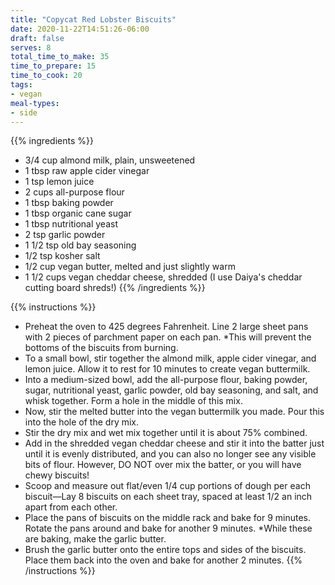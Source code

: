 ```yaml
---
title: "Copycat Red Lobster Biscuits"
date: 2020-11-22T14:51:26-06:00
draft: false
serves: 8
total_time_to_make: 35
time_to_prepare: 15
time_to_cook: 20
tags:
- vegan
meal-types:
- side
---
```


{{% ingredients %}}
- 3/4 cup almond milk, plain, unsweetened
- 1 tbsp raw apple cider vinegar
- 1 tsp lemon juice
- 2 cups all-purpose flour
- 1 tbsp baking powder
- 1 tbsp organic cane sugar
- 1 tbsp nutritional yeast
- 2 tsp garlic powder
- 1 1/2 tsp old bay seasoning
- 1/2 tsp kosher salt
- 1/2 cup vegan butter, melted and just slightly warm
- 1 1/2 cups vegan cheddar cheese, shredded (I use Daiya's cheddar cutting board shreds!)
{{% /ingredients %}}

{{% instructions %}}
- Preheat the oven to 425 degrees Fahrenheit. Line 2 large sheet pans with 2 pieces of parchment paper on each pan. *This will prevent the bottoms of the biscuits from burning.
- To a small bowl, stir together the almond milk, apple cider vinegar, and lemon juice. Allow it to rest for 10 minutes to create vegan buttermilk.
- Into a medium-sized bowl, add the all-purpose flour, baking powder, sugar, nutritional yeast, garlic powder, old bay seasoning, and salt, and whisk together. Form a hole in the middle of this mix.
- Now, stir the melted butter into the vegan buttermilk you made. Pour this into the hole of the dry mix.
- Stir the dry mix and wet mix together until it is about 75% combined.
- Add in the shredded vegan cheddar cheese and stir it into the batter just until it is evenly distributed, and you can also no longer see any visible bits of flour. However, DO NOT over mix the batter, or you will have chewy biscuits!
- Scoop and measure out flat/even 1/4 cup portions of dough per each biscuit—Lay 8 biscuits on each sheet tray, spaced at least 1/2 an inch apart from each other.
- Place the pans of biscuits on the middle rack and bake for 9 minutes. Rotate the pans around and bake for another 9 minutes. *While these are baking, make the garlic butter.
- Brush the garlic butter onto the entire tops and sides of the biscuits. Place them back into the oven and bake for another 2 minutes.
{{% /instructions %}}
